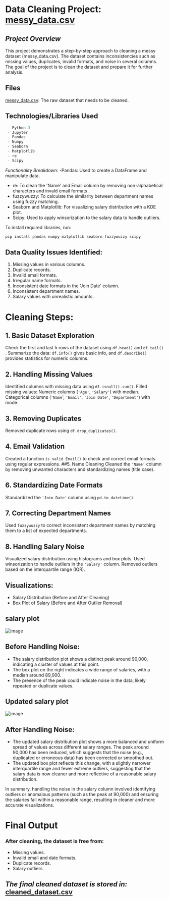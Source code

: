 # **Data Cleaning Project:** [messy_data.csv](https://github.com/user-attachments/files/17174145/messy_data.csv)
## *Project Overview*      
This project demonstrates a step-by-step approach to cleaning a messy dataset (messy_data.csv). The dataset contains inconsistencies such as missing values, duplicates, invalid formats, and noise in several columns. The goal of the project is to clean the dataset and prepare it for further analysis.   
## Files
[messy_data.csv](https://github.com/user-attachments/files/17174145/messy_data.csv): The raw dataset that needs to be cleaned.    
    
## Technologies/Libraries Used  
``` javascript
 - Python 3
 - Jupyter
 - Pandas
 - Numpy
 - Seaborn
 - Matplotlib
 - re 
 - Scipy
```
*Functionality Breakdown:*
-Pandas: Used to create a DataFrame and manipulate data.
- re: To clean the 'Name' and Email column by removing non-alphabetical characters and invald email formats .
- fuzzywuzzy: To calculate the similarity between department names using fuzzy matching.
- Seaborn and Matplotlib: For visualizing salary distribution with a KDE plot.
- Scipy: Used to apply winsorization to the salary data to handle outliers.
  
To install required libraries, run:  
```bash
pip install pandas numpy matplotlib seaborn fuzzywuzzy scipy
```
## Data Quality Issues Identified:
1. Missing values in various columns.    
2. Duplicate records.     
3. Invalid email formats.
4. Irregular name formats.
5. Inconsistent date formats in the 'Join Date' column.
6. Inconsistent department names.
7. Salary values with unrealistic amounts.
# Cleaning Steps:
## 1. Basic Dataset Exploration
Check the first and last 5 rows of the dataset using `df.head()` and `df.tail()` .
Summarize the data: `df.info()` gives basic info, and `df.describe()` provides statistics for numeric columns.
## 2. Handling Missing Values
Identified columns with missing data using `df.isnull().sum()`.
Filled missing values:
Numeric columns (`'Age'`, `'Salary'`) with median.
Categorical columns (`'Name`', `'Email'`, `'Join Date'`, `'Department'`) with mode.
## 3. Removing Duplicates
Removed duplicate rows using `df.drop_duplicates()`.
## 4. Email Validation
Created a function `is_valid_Email()` to check and correct email formats using regular expressions.
##5. Name Cleaning
Cleaned the `'Name'` column by removing unwanted characters and standardizing names (title case).
## 6. Standardizing Date Formats
Standardized the `'Join Date'` column using `pd.to_datetime()`.
## 7. Correcting Department Names
Used `fuzzywuzzy` to correct inconsistent department names by matching them to a list of expected departments.
## 8. Handling Salary Noise
Visualized salary distribution using histograms and box plots.
Used winsorization to handle outliers in the `'Salary'` column.
Removed outliers based on the interquartile range (IQR).
## Visualizations:
* Salary Distribution (Before and After Cleaning)
* Box Plot of Salary (Before and After Outlier Removal)

 ## **salary plot**
![image](https://github.com/user-attachments/assets/60a48898-4787-42f1-8706-e58912612c46)
## **Before Handling Noise:**

* The salary distribution plot shows a distinct peak around 90,000, indicating a cluster of values at this point.
* The box plot on the right indicates a wide range of salaries, with a median around 89,000.
* The presence of the peak could indicate noise in the data, likely repeated or duplicate values.
## **Updated salary plot**
![image](https://github.com/user-attachments/assets/8e374c2c-b581-4f47-b9f8-1776367511ca)
## **After Handling Noise:**

* The updated salary distribution plot shows a more balanced and uniform spread of values across different salary ranges. The peak around 90,000 has been reduced, which suggests that the noise (e.g., duplicated or erroneous data) has been corrected or smoothed out.
* The updated box plot reflects this change, with a slightly narrower interquartile range and fewer extreme outliers, suggesting that the salary data is now cleaner and more reflective of a reasonable salary distribution.

In summary, handling the noise in the salary column involved identifying outliers or anomalous patterns (such as the peak at 90,000) and ensuring the salaries fall within a reasonable range, resulting in cleaner and more accurate visualizations.
# Final Output
### After cleaning, the dataset is free from:

* Missing values.
* Invalid email and date formats.
* Duplicate records.
* Salary outliers.

  
             
## *The final cleaned dataset is stored in:* [cleaned_dataset.csv](https://github.com/user-attachments/files/17174144/cleaned_dataset.csv)
